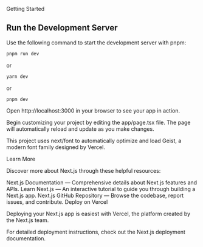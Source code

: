 Getting Started

## Run the Development Server

Use the following command to start the development server with pnpm:

```bash
pnpm run dev
```
or 
```bash
yarn dev
```
or
```bash
pnpm dev
```


Open http://localhost:3000 in your browser to see your app in action.

Begin customizing your project by editing the app/page.tsx file. The page will automatically reload and update as you make changes.

This project uses next/font to automatically optimize and load Geist, a modern font family designed by Vercel.

Learn More

Discover more about Next.js through these helpful resources:

Next.js Documentation — Comprehensive details about Next.js features and APIs.
Learn Next.js — An interactive tutorial to guide you through building a Next.js app.
Next.js GitHub Repository — Browse the codebase, report issues, and contribute.
Deploy on Vercel

Deploying your Next.js app is easiest with Vercel, the platform created by the Next.js team.

For detailed deployment instructions, check out the Next.js deployment documentation.

